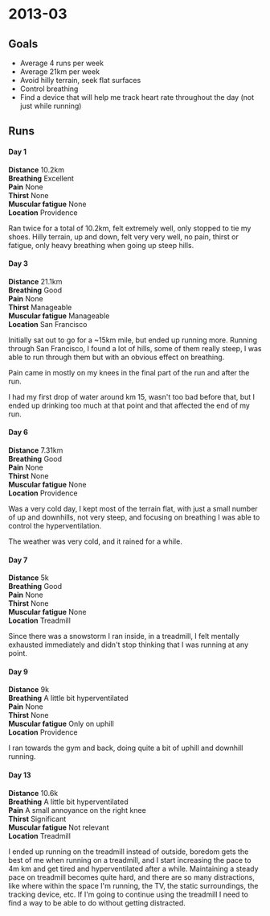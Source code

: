 # 2013-03

## Goals

 * Average 4 runs per week
 * Average 21km per week
 * Avoid hilly terrain, seek flat surfaces
 * Control breathing
 * Find a device that will help me track heart rate throughout the day (not just while running)

## Runs

#### Day 1

**Distance** 10.2km  
**Breathing** Excellent  
**Pain** None  
**Thirst** None  
**Muscular fatigue** None  
**Location** Providence

Ran twice for a total of 10.2km, felt extremely well, only stopped to tie my shoes.
Hilly terrain, up and down, felt very very well, no pain, thirst or fatigue, only
heavy breathing when going up steep hills.

#### Day 3

**Distance** 21.1km  
**Breathing** Good  
**Pain** None  
**Thirst** Manageable  
**Muscular fatigue** Manageable  
**Location** San Francisco

Initially sat out to go for a ~15km mile, but ended up running more. Running through San Francisco,
I found a lot of hills, some of them really steep, I was able to run through them but with an obvious
effect on breathing.

Pain came in mostly on my knees in the final part of the run and after the run.

I had my first drop of water around km 15, wasn't too bad before that, but I ended up drinking too
much at that point and that affected the end of my run.


#### Day 6

**Distance** 7.31km  
**Breathing** Good  
**Pain** None  
**Thirst** None  
**Muscular fatigue** None  
**Location** Providence

Was a very cold day, I kept most of the terrain flat, with just a small number of up and downhills,
not very steep, and focusing on breathing I was able to control the hyperventilation.

The weather was very cold, and it rained for a while.

#### Day 7

**Distance** 5k  
**Breathing** Good  
**Pain** None  
**Thirst** None  
**Muscular fatigue** None  
**Location** Treadmill

Since there was a snowstorm I ran inside, in a treadmill, I felt mentally exhausted immediately and
didn't stop thinking that I was running at any point.

#### Day 9

**Distance** 9k  
**Breathing** A little bit hyperventilated  
**Pain** None  
**Thirst** None  
**Muscular fatigue** Only on uphill  
**Location** Providence

I ran towards the gym and back, doing quite a bit of uphill and downhill running.

#### Day 13

**Distance** 10.6k  
**Breathing** A little bit hyperventilated  
**Pain** A small annoyance on the right knee  
**Thirst** Significant  
**Muscular fatigue** Not relevant  
**Location** Treadmill

I ended up running on the treadmill instead of outside, boredom gets the best of me
when running on a treadmill, and I start increasing the pace to 4m km and get tired
and hyperventilated after a while. Maintaining a steady pace on treadmill becomes
quite hard, and there are so many distractions, like where within the space I'm running,
the TV, the static surroundings, the tracking device, etc. If I'm going to continue using
the treadmill I need to find a way to be able to do without getting distracted.
